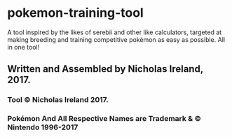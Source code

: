 # pokemon-training-tool
A tool inspired by the likes of serebii and other like calculators, targeted at making breeding and training competitive pokémon as easy as possible. All in one tool!
## Written and Assembled by Nicholas Ireland, 2017.
### Tool &copy; Nicholas Ireland 2017.<br>
### Pokémon And All Respective Names are Trademark &amp; &copy; Nintendo 1996-2017 
